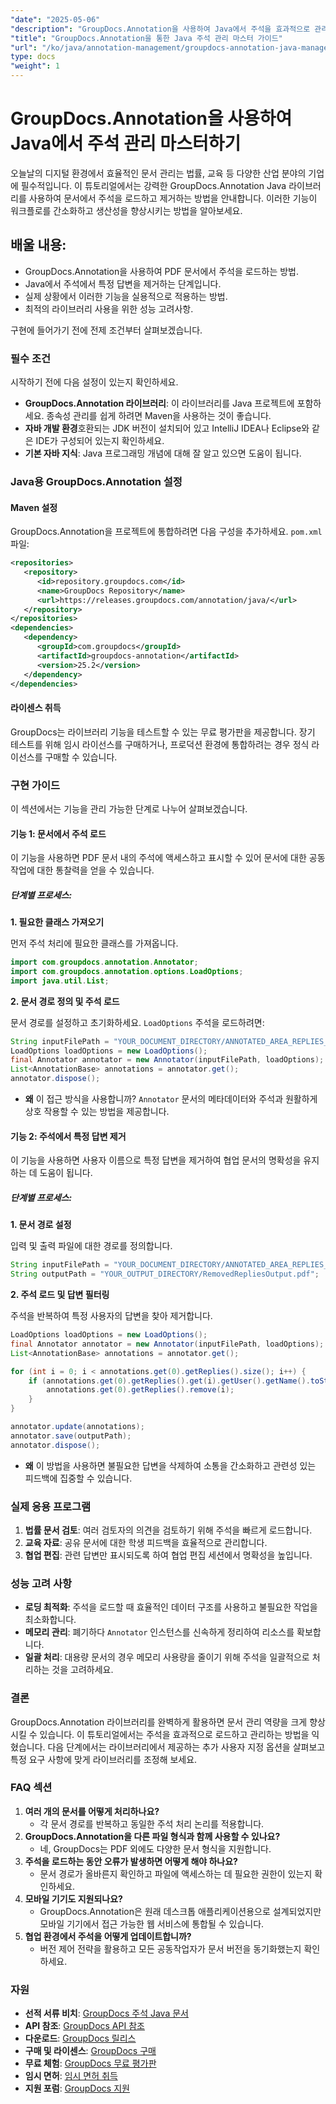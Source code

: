 ```yaml
---
"date": "2025-05-06"
"description": "GroupDocs.Annotation을 사용하여 Java에서 주석을 효과적으로 관리하는 방법을 알아보세요. 이 가이드에서는 문서 워크플로우의 로드, 제거 및 최적화 방법을 다룹니다."
"title": "GroupDocs.Annotation을 통한 Java 주석 관리 마스터 가이드"
"url": "/ko/java/annotation-management/groupdocs-annotation-java-manage-documents/"
type: docs
"weight": 1
---
```


# GroupDocs.Annotation을 사용하여 Java에서 주석 관리 마스터하기

오늘날의 디지털 환경에서 효율적인 문서 관리는 법률, 교육 등 다양한 산업 분야의 기업에 필수적입니다. 이 튜토리얼에서는 강력한 GroupDocs.Annotation Java 라이브러리를 사용하여 문서에서 주석을 로드하고 제거하는 방법을 안내합니다. 이러한 기능이 워크플로를 간소화하고 생산성을 향상시키는 방법을 알아보세요.

## 배울 내용:
- GroupDocs.Annotation을 사용하여 PDF 문서에서 주석을 로드하는 방법.
- Java에서 주석에서 특정 답변을 제거하는 단계입니다.
- 실제 상황에서 이러한 기능을 실용적으로 적용하는 방법.
- 최적의 라이브러리 사용을 위한 성능 고려사항.

구현에 들어가기 전에 전제 조건부터 살펴보겠습니다.

### 필수 조건

시작하기 전에 다음 설정이 있는지 확인하세요.

- **GroupDocs.Annotation 라이브러리**: 이 라이브러리를 Java 프로젝트에 포함하세요. 종속성 관리를 쉽게 하려면 Maven을 사용하는 것이 좋습니다.
- **자바 개발 환경**호환되는 JDK 버전이 설치되어 있고 IntelliJ IDEA나 Eclipse와 같은 IDE가 구성되어 있는지 확인하세요.
- **기본 자바 지식**: Java 프로그래밍 개념에 대해 잘 알고 있으면 도움이 됩니다.

### Java용 GroupDocs.Annotation 설정

#### Maven 설정
GroupDocs.Annotation을 프로젝트에 통합하려면 다음 구성을 추가하세요. `pom.xml` 파일:

```xml
<repositories>
   <repository>
      <id>repository.groupdocs.com</id>
      <name>GroupDocs Repository</name>
      <url>https://releases.groupdocs.com/annotation/java/</url>
   </repository>
</repositories>
<dependencies>
   <dependency>
      <groupId>com.groupdocs</groupId>
      <artifactId>groupdocs-annotation</artifactId>
      <version>25.2</version>
   </dependency>
</dependencies>
```

#### 라이센스 취득
GroupDocs는 라이브러리 기능을 테스트할 수 있는 무료 평가판을 제공합니다. 장기 테스트를 위해 임시 라이선스를 구매하거나, 프로덕션 환경에 통합하려는 경우 정식 라이선스를 구매할 수 있습니다.

### 구현 가이드

이 섹션에서는 기능을 관리 가능한 단계로 나누어 살펴보겠습니다.

#### 기능 1: 문서에서 주석 로드

이 기능을 사용하면 PDF 문서 내의 주석에 액세스하고 표시할 수 있어 문서에 대한 공동 작업에 대한 통찰력을 얻을 수 있습니다.

##### 단계별 프로세스:

**1. 필요한 클래스 가져오기**

먼저 주석 처리에 필요한 클래스를 가져옵니다.

```java
import com.groupdocs.annotation.Annotator;
import com.groupdocs.annotation.options.LoadOptions;
import java.util.List;
```

**2. 문서 경로 정의 및 주석 로드**

문서 경로를 설정하고 초기화하세요. `LoadOptions` 주석을 로드하려면:

```java
String inputFilePath = "YOUR_DOCUMENT_DIRECTORY/ANNOTATED_AREA_REPLIES_5.pdf";
LoadOptions loadOptions = new LoadOptions();
final Annotator annotator = new Annotator(inputFilePath, loadOptions);
List<AnnotationBase> annotations = annotator.get();
annotator.dispose();
```

- **왜** 이 접근 방식을 사용합니까? `Annotator` 문서의 메타데이터와 주석과 원활하게 상호 작용할 수 있는 방법을 제공합니다.

#### 기능 2: 주석에서 특정 답변 제거

이 기능을 사용하면 사용자 이름으로 특정 답변을 제거하여 협업 문서의 명확성을 유지하는 데 도움이 됩니다.

##### 단계별 프로세스:

**1. 문서 경로 설정**

입력 및 출력 파일에 대한 경로를 정의합니다.

```java
String inputFilePath = "YOUR_DOCUMENT_DIRECTORY/ANNOTATED_AREA_REPLIES_5.pdf";
String outputPath = "YOUR_OUTPUT_DIRECTORY/RemovedRepliesOutput.pdf";
```

**2. 주석 로드 및 답변 필터링**

주석을 반복하여 특정 사용자의 답변을 찾아 제거합니다.

```java
LoadOptions loadOptions = new LoadOptions();
final Annotator annotator = new Annotator(inputFilePath, loadOptions);
List<AnnotationBase> annotations = annotator.get();

for (int i = 0; i < annotations.get(0).getReplies().size(); i++) {
    if (annotations.get(0).getReplies().get(i).getUser().getName().toString().equals("Tom")) {
        annotations.get(0).getReplies().remove(i);
    }
}

annotator.update(annotations);
annotator.save(outputPath);
annotator.dispose();
```

- **왜** 이 방법을 사용하면 불필요한 답변을 삭제하여 소통을 간소화하고 관련성 있는 피드백에 집중할 수 있습니다.

### 실제 응용 프로그램

1. **법률 문서 검토**: 여러 검토자의 의견을 검토하기 위해 주석을 빠르게 로드합니다.
2. **교육 자료**: 공유 문서에 대한 학생 피드백을 효율적으로 관리합니다.
3. **협업 편집**: 관련 답변만 표시되도록 하여 협업 편집 세션에서 명확성을 높입니다.

### 성능 고려 사항

- **로딩 최적화**: 주석을 로드할 때 효율적인 데이터 구조를 사용하고 불필요한 작업을 최소화합니다.
- **메모리 관리**: 폐기하다 `Annotator` 인스턴스를 신속하게 정리하여 리소스를 확보합니다.
- **일괄 처리**: 대용량 문서의 경우 메모리 사용량을 줄이기 위해 주석을 일괄적으로 처리하는 것을 고려하세요.

### 결론

GroupDocs.Annotation 라이브러리를 완벽하게 활용하면 문서 관리 역량을 크게 향상시킬 수 있습니다. 이 튜토리얼에서는 주석을 효과적으로 로드하고 관리하는 방법을 익혔습니다. 다음 단계에서는 라이브러리에서 제공하는 추가 사용자 지정 옵션을 살펴보고 특정 요구 사항에 맞게 라이브러리를 조정해 보세요.

### FAQ 섹션

1. **여러 개의 문서를 어떻게 처리하나요?**
   - 각 문서 경로를 반복하고 동일한 주석 처리 논리를 적용합니다.
2. **GroupDocs.Annotation을 다른 파일 형식과 함께 사용할 수 있나요?**
   - 네, GroupDocs는 PDF 외에도 다양한 문서 형식을 지원합니다.
3. **주석을 로드하는 동안 오류가 발생하면 어떻게 해야 하나요?**
   - 문서 경로가 올바른지 확인하고 파일에 액세스하는 데 필요한 권한이 있는지 확인하세요.
4. **모바일 기기도 지원되나요?**
   - GroupDocs.Annotation은 원래 데스크톱 애플리케이션용으로 설계되었지만 모바일 기기에서 접근 가능한 웹 서비스에 통합될 수 있습니다.
5. **협업 환경에서 주석을 어떻게 업데이트합니까?**
   - 버전 제어 전략을 활용하고 모든 공동작업자가 문서 버전을 동기화했는지 확인하세요.

### 자원
- **선적 서류 비치**: [GroupDocs 주석 Java 문서](https://docs.groupdocs.com/annotation/java/)
- **API 참조**: [GroupDocs API 참조](https://reference.groupdocs.com/annotation/java/)
- **다운로드**: [GroupDocs 릴리스](https://releases.groupdocs.com/annotation/java/)
- **구매 및 라이센스**: [GroupDocs 구매](https://purchase.groupdocs.com/buy)
- **무료 체험**: [GroupDocs 무료 평가판](https://releases.groupdocs.com/annotation/java/)
- **임시 면허**: [임시 면허 취득](https://purchase.groupdocs.com/temporary-license/)
- **지원 포럼**: [GroupDocs 지원](https://forum.groupdocs.com/c/annotation/)